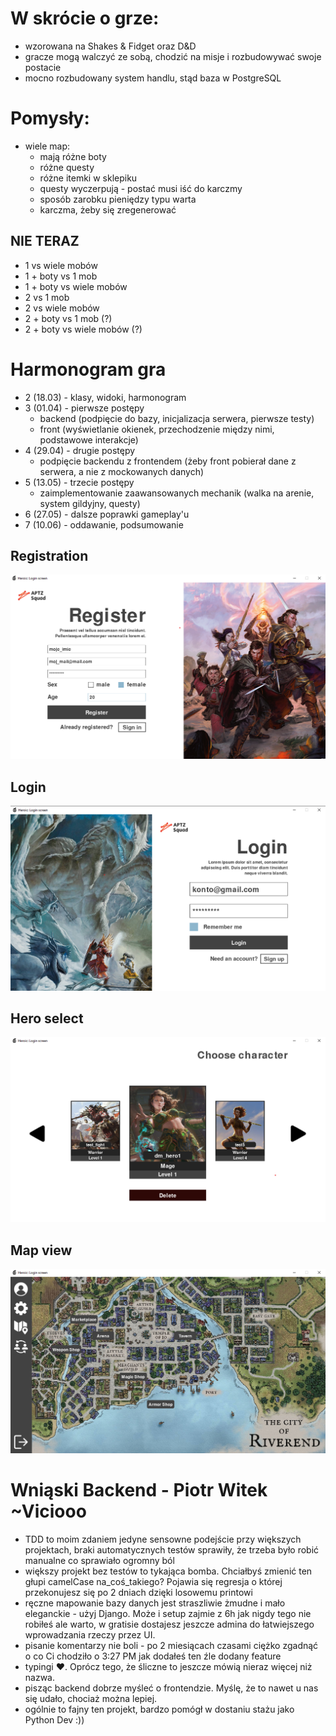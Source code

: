 # W skrócie o grze:
- wzorowana na Shakes & Fidget oraz D&D 
- gracze mogą walczyć ze sobą, chodzić na misje i rozbudowywać swoje postacie 
- mocno rozbudowany system handlu, stąd baza w PostgreSQL


# Pomysły:
- wiele map:
  - mają różne boty
  - różne questy
  - różne itemki w sklepiku  
  - questy wyczerpują - postać musi iść do karczmy
  - sposób zarobku pieniędzy typu warta
  - karczma, żeby się zregenerować

## NIE TERAZ
- 1 vs wiele mobów
- 1 + boty vs 1 mob
- 1 + boty vs wiele mobów
- 2 vs 1 mob 
- 2 vs wiele mobów
- 2 + boty vs 1 mob (?)
- 2 + boty vs wiele mobów (?)

# Harmonogram gra
- 2 (18.03) - klasy, widoki, harmonogram
- 3 (01.04) - pierwsze postępy
  + backend (podpięcie do bazy, inicjalizacja serwera, pierwsze testy)
  + front (wyświetlanie okienek, przechodzenie między nimi, podstawowe interakcje)
- 4 (29.04) - drugie postępy
  + podpięcie backendu z frontendem (żeby front pobierał dane z serwera, a nie z mockowanych danych)
- 5 (13.05) - trzecie postępy
  + zaimplementowanie zaawansowanych mechanik (walka na arenie, system gildyjny, questy)
- 6 (27.05) - dalsze poprawki gameplay'u
- 7 (10.06) - oddawanie, podsumowanie


## Registration
![alt text](https://github.com/miniprojectPythonGame/.github/blob/main/frontend/images/register.png?raw=true)

## Login
![alt text](https://github.com/miniprojectPythonGame/.github/blob/main/frontend/images/login.png?raw=true)

## Hero select
![alt text](https://github.com/miniprojectPythonGame/.github/blob/main/frontend/images/hero_select.png?raw=true)

## Map view
![alt text](https://github.com/miniprojectPythonGame/.github/blob/main/frontend/images/map_view.png?raw=true)


# Wniąski Backend - Piotr Witek ~Viciooo
- TDD to moim zdaniem jedyne sensowne podejście przy większych projektach, braki automatycznych testów sprawiły, że trzeba było robić manualne co sprawiało ogromny ból 
- większy projekt bez testów to tykająca bomba. Chciałbyś zmienić ten głupi camelCase na_coś_takiego? Pojawia się regresja o której przekonujesz się po 2 dniach dzięki losowemu printowi
- ręczne mapowanie bazy danych jest straszliwie żmudne i mało eleganckie - użyj Django. Może i setup zajmie z 6h jak nigdy tego nie robiłeś ale warto, w gratisie dostajesz jeszcze admina do łatwiejszego wprowadzania rzeczy przez UI.
- pisanie komentarzy nie boli - po 2 miesiącach czasami ciężko zgadnąć o co Ci chodziło o 3:27 PM jak dodałeś ten źle dodany feature
- typingi ❤️. Oprócz tego, że śliczne to jeszcze mówią nieraz więcej niż nazwa.
- pisząc backend dobrze myśleć o frontendzie. Myślę, że to nawet u nas się udało, chociaż można lepiej.
- ogólnie to fajny ten projekt, bardzo pomógł w dostaniu stażu jako Python Dev :))
